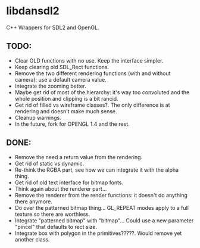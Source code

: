 # libdansdl2
C++ Wrappers for SDL2 and OpenGL.

## TODO: 

- Clear OLD functions with no use. Keep the interface simpler.
- Keep clearing old SDL_Rect functions.
- Remove the two different rendering functions (with and without camera): use a default camera value.
- Integrate the zooming better.
- Maybe get rid of most of the hierarchy: it's way too convoluted and the whole position and clipping is a bit rancid.
- Get rid of filled vs wireframe classes?. The only difference is at rendering and doesn't make much sense.
- Cleanup warnings.
- In the future, fork for OPENGL 1.4 and the rest.

## DONE:
- Remove the need a return value from the rendering.
- Get rid of static vs dynamic.
- Re-think the RGBA part, see how we can integrate it with the alpha thing.
- Get rid of old text interface for bitmap fonts.
- Think again about the renderer part... 
- Remove the renderer from the render functions: it doesn't do anything there anymore.
- Do over the patterned bitmap thing... GL_REPEAT modes apply to a full texture so there are worthless.
- Integrate "patterned bitmap" with "bitmap"... Could use a new parameter "pincel" that defaults to rect size.
- Integrate box with polygon in the primitives?????. Would remove yet another class. 
